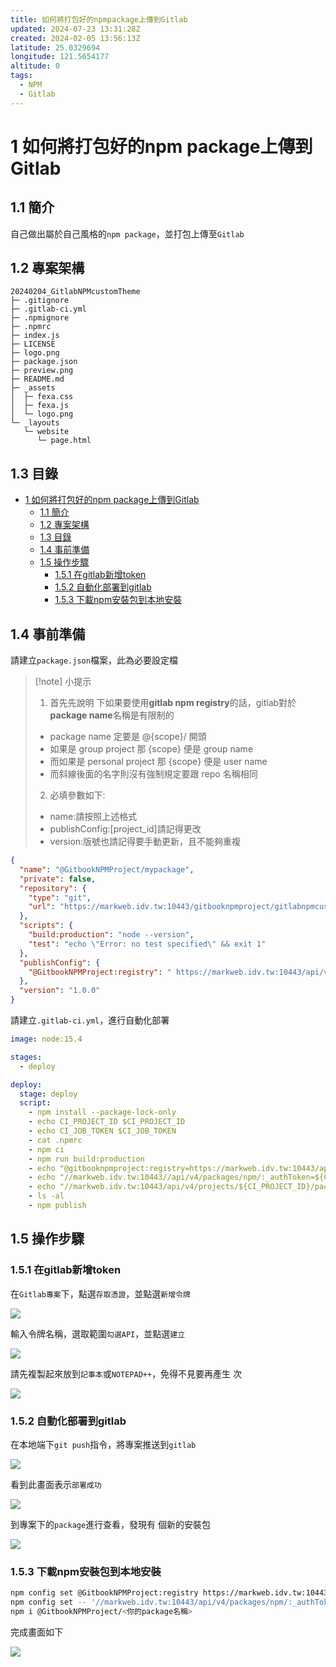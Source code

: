 ```yaml
---
title: 如何將打包好的npmpackage上傳到Gitlab
updated: 2024-07-23 13:31:28Z
created: 2024-02-05 13:56:13Z
latitude: 25.0329694
longitude: 121.5654177
altitude: 0
tags:
  - NPM
  - Gitlab
---
```


# 1 如何將打包好的npm package上傳到Gitlab

## 1.1 簡介
自己做出屬於自己風格的`npm package`，並打包上傳至`Gitlab`

## 1.2 專案架構

```
20240204_GitlabNPMcustomTheme
├─ .gitignore
├─ .gitlab-ci.yml
├─ .npmignore
├─ .npmrc
├─ index.js
├─ LICENSE
├─ logo.png
├─ package.json
├─ preview.png
├─ README.md
├─ _assets
│  ├─ fexa.css
│  ├─ fexa.js
│  └─ logo.png
└─ _layouts
   └─ website
      └─ page.html
```

## 1.3 目錄

- [1 如何將打包好的npm package上傳到Gitlab](#1-如何將打包好的npm-package上傳到gitlab)
  - [1.1 簡介](#11-簡介)
  - [1.2 專案架構](#12-專案架構)
  - [1.3 目錄](#13-目錄)
  - [1.4 事前準備](#14-事前準備)
  - [1.5 操作步驟](#15-操作步驟)
    - [1.5.1 在gitlab新增token](#151-在gitlab新增token)
    - [1.5.2 自動化部署到gitlab](#152-自動化部署到gitlab)
    - [1.5.3 下載npm安裝包到本地安裝](#153-下載npm安裝包到本地安裝)



## 1.4 事前準備

請建立`package.json`檔案，此為必要設定檔

> [!note] 小提示 
> 1. 首先先說明 下如果要使用**gitlab npm registry**的話，gitlab對於 **package name**名稱是有限制的
>* package name  定要是 @{scope}/ 開頭
>* 如果是 group project 那 {scope} 便是 group name
>* 而如果是 personal project 那 {scope} 便是 user name
>* 而斜線後面的名字則沒有強制規定要跟 repo 名稱相同
>2. 必填參數如下:
>* name:請按照上述格式
>* publishConfig:[project_id]請記得更改
>* version:版號也請記得要手動更新，且不能夠重複

```json
{
  "name": "@GitbookNPMProject/mypackage",
  "private": false,
  "repository": {
    "type": "git",
    "url": "https://markweb.idv.tw:10443/gitbooknpmproject/gitlabnpmcustomtheme"
  },
  "scripts": {
    "build:production": "node --version",
    "test": "echo \"Error: no test specified\" && exit 1"
  },
  "publishConfig": {
    "@GitbookNPMProject:registry": " https://markweb.idv.tw:10443/api/v4/projects/<project_id>/packages/npm/"
  },
  "version": "1.0.0"
}
```

請建立`.gitlab-ci.yml`，進行自動化部署

```yaml
image: node:15.4

stages:
  - deploy

deploy:
  stage: deploy
  script:
    - npm install --package-lock-only
    - echo CI_PROJECT_ID $CI_PROJECT_ID
    - echo CI_JOB_TOKEN $CI_JOB_TOKEN
    - cat .npmrc
    - npm ci
    - npm run build:production
    - echo "@gitbooknpmproject:registry=https://markweb.idv.tw:10443/api/v4/packages/npm/" >> .npmrc
    - echo "//markweb.idv.tw:10443//api/v4/packages/npm/:_authToken=${CI_JOB_TOKEN}" >> .npmrc
    - echo "//markweb.idv.tw:10443/api/v4/projects/${CI_PROJECT_ID}/packages/npm/:_authToken=${CI_JOB_TOKEN}" >> .npmrc
    - ls -al
    - npm publish

```

## 1.5 操作步驟


### 1.5.1 在gitlab新增token

在`Gitlab專案`下，點選`存取憑證`，並點選`新增令牌`

![](https://markweb.idv.tw/uploads/upload_96ddba6e7ac2701666906019e30f63ee.png)

輸入令牌名稱，選取範圍`勾選API`，並點選`建立`

![](https://markweb.idv.tw/uploads/upload_ff12152bb69f6e23e23aa66aeac36e7a.png)

請先複製起來放到`記事本`或`NOTEPAD++`，免得不見要再產生 次

![](https://markweb.idv.tw/uploads/upload_27e43a60540dfc2bc58b5c3c37341159.png)

<!--more-->
### 1.5.2 自動化部署到gitlab

在本地端下`git push`指令，將專案推送到`gitlab`

![](https://markweb.idv.tw/uploads/upload_0508c8031830770775a5e80d3d534756.png)

看到此畫面表示`部署成功`

![](https://markweb.idv.tw/uploads/upload_21532d3d9a418dc55dc6345246f8903c.png)

到專案下的`package`進行查看，發現有 個新的安裝包

![](https://markweb.idv.tw/uploads/upload_f9ea0c5889a8aa9b1e92e5c5f74bf1c3.png)


### 1.5.3 下載npm安裝包到本地安裝
```bash
npm config set @GitbookNPMProject:registry https://markweb.idv.tw:10443/api/v4/packages/npm/
npm config set -- '//markweb.idv.tw:10443/api/v4/packages/npm/:_authToken' "<你的token>"
npm i @GitbookNPMProject/<你的package名稱>
```
完成畫面如下

![](https://markweb.idv.tw/uploads/upload_377080c3f1176cb419ea19923ef9fba5.png)